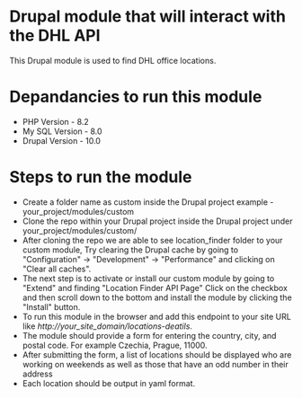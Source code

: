 # Drupal module that will interact with the DHL API 
This Drupal module is used to find DHL office locations.
# Depandancies to run this module
  * PHP Version    - 8.2
  * My SQL Version - 8.0
  * Drupal Version - 10.0
# Steps to run the module
  * Create a folder name as custom inside the Drupal project example - your_project/modules/custom
  * Clone the repo within your Drupal project inside the Drupal project under your_project/modules/custom/
  * After cloning the repo we are able to see location_finder folder to your custom module, Try clearing the Drupal cache by going to "Configuration" -> "Development" -> "Performance" and clicking on 
    "Clear all caches".
  * The next step is to activate or install our custom module by going to "Extend" and finding "Location Finder API Page" Click on the checkbox and then scroll 
    down to the bottom and install the module by clicking the "Install" button.
  * To run this module in the browser and add this endpoint to your site URL like *http://your_site_domain/locations-deatils*.
  * The module should provide a form for entering the country, city, and postal code. For example Czechia, Prague, 11000.
  * After submitting the form, a list of locations should be displayed who are working on weekends as well as those that have an odd number in their address
  * Each location should be output in yaml format.